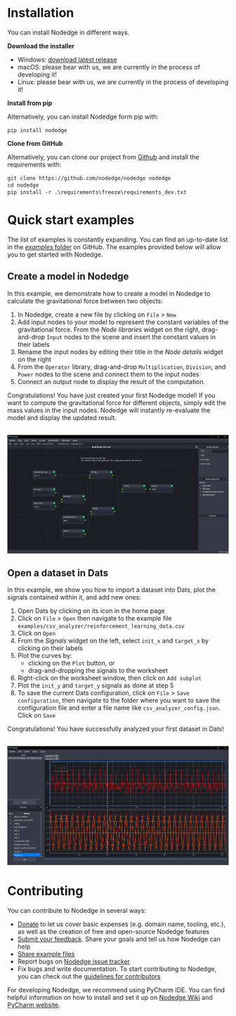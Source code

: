 # Installation

You can install Nodedge in different ways.

**Download the installer**

* Windows: [download latest release](https://github.com/nodedge/nodedge/releases/download/v0.3/NodedgeSetup.exe)
* macOS: please bear with us, we are currently in the process of developing it!
* Linux: please bear with us, we are currently in the process of developing it!


**Install from pip**

Alternatively, you can install Nodedge form pip with:
```
pip install nodedge
```

**Clone from GitHub**

Alternatively, you can clone our project from [Github](https://github.com/nodedge/nodedge) and install the requirements with:
```
git clone https://github.com/nodedge/nodedge nodedge
cd nodedge
pip install -r .\requirements\freeze\requirements_dev.txt
```

# Quick start examples

The list of examples is constantly expanding. You can find an up-to-date list in the [*examples* folder](https://github.com/nodedge/nodedge/tree/main/examples) 
on GitHub.
The examples provided below will allow you to get started with Nodedge.

## Create a model in Nodedge

In this example, we demonstrate how to create a model in Nodedge to calculate the gravitational force between two objects:
1. In Nodedge, create a new file by clicking on `File` > `New`
2. Add input nodes to your model to represent the constant variables of the gravitational force. 
From the *Node libraries* widget on the right, drag-and-drop `Input` nodes to the scene and insert the constant values in their labels
3. Rename the input nodes by editing their title in the *Node details* widget on the right
4. From the `Operator` library, drag-and-drop `Multiplication`, `Division`, and `Power` nodes to the scene and connect them to the input nodes
5. Connect an output node to display the result of the computation.

Congratulations! You have just created your first Nodedge model!
If you want to compute the gravitational force for different objects, simply edit the mass values in the input nodes.
Nodedge will instantly re-evaluate the model and display the updated result.

<br>
 
<center><img src="media/gravitational_force_example.png" alt="gravitational_force_example" width="800" /></center>

## Open a dataset in Dats

In this example, we show you how to import a dataset into Dats, plot the signals contained within it, and add new ones:
1. Open Dats by clicking on its icon in the home page
2. Click on `File` > `Open` then navigate to the example file `examples/csv_analyzer/reinforcement_learning_data.csv`
3. Click on `Open`
4. From the *Signals* widget on the left, select `init_x` and `target_x` by clicking on their labels
5. Plot the curves by: 
   * clicking on the `Plot` button, or
   * drag-and-dropping the signals to the worksheet
6. Right-click on the worksheet window, then click on `Add subplot`
7. Plot the `init_y` and `target_y` signals as done at step 5
8. To save the current Dats configuration, click on `File` > `Save configuration`, then navigate to the folder where you want to save the configuration file
and enter a file name like `csv_analyzer_config.json`. Click on `Save`

Congratulations! You have successfully analyzed your first dataset in Dats!

<br>

<center><img src="media/csv_analyzer_example.png" alt="csv_analyzer_example" width="800" /></center>


# Contributing

You can contribute to Nodedge in several ways: 
* [Donate]() to let us cover basic expenses (e.g. domain name, tooling, etc.), as well as the creation of free and open-source Nodedge features
* [Submit your feedback](mailto:admin@nodedge.io). Share your goals and tell us how Nodedge can help
* [Share example files](mailto:admin@nodedge.io)
* Report bugs on [Nodedge issue tracker](https://github.com/nodedge/nodedge/issues)
* Fix bugs and write documentation. To start contributing to Nodedge, you can check out the [guidelines for contributors](https://github.com/nodedge/nodedge/wiki)

For developing Nodedge, we recommend using PyCharm IDE. 
You can find helpful information on how to install and set it up on [Nodedge Wiki](https://github.com/nodedge/nodedge/wiki/Pycharm-setup) and [PyCharm website](https://www.jetbrains.com/pycharm/).
